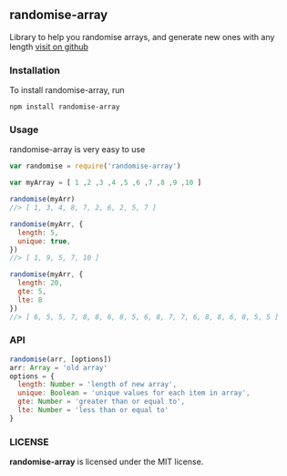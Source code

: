 ## randomise-array

Library to help you randomise arrays, and generate new ones with any length
[visit on github](https://github.com/ashinzekene/randomise-array)

### Installation
To install randomise-array, run 

```
npm install randomise-array
```

### Usage
randomise-array is very easy to use

```javascript
var randomise = require('randomise-array')

var myArray = [ 1 ,2 ,3 ,4 ,5 ,6 ,7 ,8 ,9 ,10 ]

randomise(myArr)
//> [ 1, 3, 4, 8, 7, 2, 6, 2, 5, 7 ]

randomise(myArr, {
  length: 5,
  unique: true,
})
//> [ 1, 9, 5, 7, 10 ]

randomise(myArr, {
  length: 20,
  gte: 5,
  lte: 8
})
//> [ 6, 5, 5, 7, 8, 8, 6, 8, 5, 6, 8, 7, 7, 6, 8, 8, 6, 8, 5, 5 ]
```
### API 
```javascript
randomise(arr, [options])
arr: Array = 'old array'
options = {
  length: Number = 'length of new array',
  unique: Boolean = 'unique values for each item in array',
  gte: Number = 'greater than or equal to',
  lte: Number = 'less than or equal to'
}
```

### LICENSE

**randomise-array** is licensed under the MIT license.